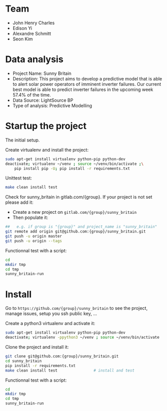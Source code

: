 # Team
- John Henry Charles
- Edison Yi
- Alexandre Schmitt
- Seon Kim

# Data analysis
- Project Name: Sunny Britain
- Description: This project aims to develop a predictive model that is able to alert solar power operators of imminent inverter failures. Our current best model is able to predict inverter failures in the upcoming week 57.4% of the time.
- Data Source: LightSource BP
- Type of analysis: Predictive Modelling



# Startup the project

The initial setup.

Create virtualenv and install the project:
```bash
sudo apt-get install virtualenv python-pip python-dev
deactivate; virtualenv ~/venv ; source ~/venv/bin/activate ;\
    pip install pip -U; pip install -r requirements.txt
```

Unittest test:
```bash
make clean install test
```

Check for sunny_britain in gitlab.com/{group}.
If your project is not set please add it:

- Create a new project on `gitlab.com/{group}/sunny_britain`
- Then populate it:

```bash
##   e.g. if group is "{group}" and project_name is "sunny_britain"
git remote add origin git@github.com:{group}/sunny_britain.git
git push -u origin master
git push -u origin --tags
```

Functionnal test with a script:

```bash
cd
mkdir tmp
cd tmp
sunny_britain-run
```

# Install

Go to `https://github.com/{group}/sunny_britain` to see the project, manage issues,
setup you ssh public key, ...

Create a python3 virtualenv and activate it:

```bash
sudo apt-get install virtualenv python-pip python-dev
deactivate; virtualenv -ppython3 ~/venv ; source ~/venv/bin/activate
```

Clone the project and install it:

```bash
git clone git@github.com:{group}/sunny_britain.git
cd sunny_britain
pip install -r requirements.txt
make clean install test                # install and test
```
Functionnal test with a script:

```bash
cd
mkdir tmp
cd tmp
sunny_britain-run
```
